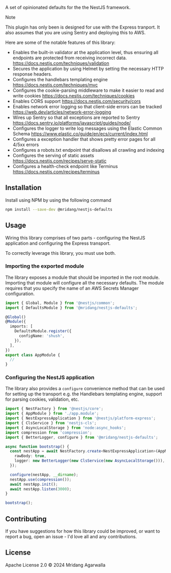 A set of opinionated defaults for the the NestJS framework.

> [!NOTE]
> This plugin has only been is designed for use with the Express tranport. It
> also assumes that you are using Sentry and deploying this to AWS.

Here are some of the notable features of this library:

- Enables the built-in validator at the application level, thus ensuring all endpoints are protected from receiving incorrect data.
  https://docs.nestjs.com/techniques/validation
- Secures the application by using Helmet by setting the necessary HTTP response headers.
- Configures the handlebars templating engine https://docs.nestjs.com/techniques/mvc
- Configures the cookie-parsing middleware to make it easier to read and write cookies https://docs.nestjs.com/techniques/cookies
- Enables CORS support https://docs.nestjs.com/security/cors
- Enables network error logging so that client-side errors can be tracked https://web.dev/articles/network-error-logging
- Wires up Sentry so that all exceptions are reported to Sentry
  https://docs.sentry.io/platforms/javascript/guides/node/
- Configures the logger to write log messages using the Elastic Common Schema
  https://www.elastic.co/guide/en/ecs/current/index.html
- Configures a exception handler that shows pretty error pages for all 4/5xx errors
- Configures a robots.txt endpoint that disallows all crawling and indexing
- Configures the serving of static assets https://docs.nestjs.com/recipes/serve-static
- Configures a health-check endpoint like Terminus https://docs.nestjs.com/recipes/terminus

## Installation

Install using NPM by using the following command

```sh
npm install --save-dev @mridang/nestjs-defaults
```

## Usage

Wiring this library comprises of two parts - configuring the NestJS application
and configuring the Express transport.

To correctly leverage this library, you must use both.

### Importing the exported module

The library exposes a module that should be imported in the root module.
Importing that module will configure all the necessary defaults. The module
requires that you specify the name of an AWS Secrets Manager configuration.

```typescript
import { Global, Module } from '@nestjs/common';
import { DefaultsModule } from '@mridang/nestjs-defaults';

@Global()
@Module({
  imports: [
    DefaultsModule.register({
      configName: 'shush',
    }),
  ],
})
export class AppModule {
  //
}
```

### Configuring the NestJS application

The library also provides a `configure` convenience method that can be used for
setting up the transport e.g. the Handlebars templating engine, support for
parsing cookies, validation, etc.

```typescript
import { NestFactory } from '@nestjs/core';
import { AppModule } from './app.module';
import { NestExpressApplication } from '@nestjs/platform-express';
import { ClsService } from 'nestjs-cls';
import { AsyncLocalStorage } from 'node:async_hooks';
import compression from 'compression';
import { BetterLogger, configure } from '@mridang/nestjs-defaults';

async function bootstrap() {
  const nestApp = await NestFactory.create<NestExpressApplication>(AppModule, {
    rawBody: true,
    logger: new BetterLogger(new ClsService(new AsyncLocalStorage())),
  });

  configure(nestApp, __dirname);
  nestApp.use(compression());
  await nestApp.init();
  await nestApp.listen(3000);
}

bootstrap();
```

## Contributing

If you have suggestions for how this library could be improved, or
want to report a bug, open an issue - I'd love all and any
contributions.

## License

Apache License 2.0 © 2024 Mridang Agarwalla
